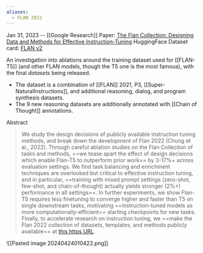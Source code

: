 ```yaml
---
aliases:
  - FLAN 2022
---
```


Jan 31, 2023 -- [[Google Research]]
Paper: [The Flan Collection: Designing Data and Methods for Effective Instruction-Tuning](https://arxiv.org/abs/2301.13688)
HuggingFace Dataset card: [FLAN v2](https://huggingface.co/datasets/philschmid/flanv2)

An investigation into ablations around the training dataset used for [[FLAN-T5]] (and other FLAN models, though the T5 one is the most famous), with the final *datasets* being released.
- The dataset is a combination of [[FLAN]] 2021, P3, [[Super-NaturalInstructions]], and additional reasoning, dialog, and program synthesis datasets. 
- The 9 new reasoning datasets are additionally annotated with [[Chain of Thought]] annotations.

Abstract
> We study the design decisions of publicly available instruction tuning methods, and break down the development of Flan 2022 (Chung et al., 2022). Through careful ablation studies on the Flan Collection of tasks and methods, ==we tease apart the effect of design decisions which enable Flan-T5 to outperform prior work== by 3-17%+ across evaluation settings. We find task balancing and enrichment techniques are overlooked but critical to effective instruction tuning, and in particular, ==training with mixed prompt settings (zero-shot, few-shot, and chain-of-thought) actually yields stronger (2%+) performance in all settings==. In further experiments, we show Flan-T5 requires less finetuning to converge higher and faster than T5 on single downstream tasks, motivating ==instruction-tuned models as more computationally-efficient== starting checkpoints for new tasks. Finally, to accelerate research on instruction tuning, we ==make the Flan 2022 collection of datasets, templates, and methods publicly available== at [this https URL](https://github.com/google-research/FLAN/tree/main/flan/v2).

![[Pasted image 20240424010422.png]]

